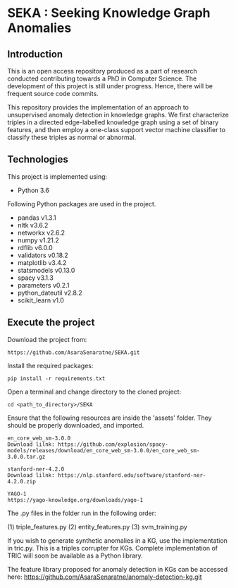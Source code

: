 # SEKA : Seeking Knowledge Graph Anomalies

## Introduction
This is an open access repository produced as a part of research conducted contributing towards a PhD in Computer Science. The development of this project is still under progress. Hence, there will be frequent source code commits.

This repository provides the implementation of an approach to unsupervised anomaly detection in knowledge graphs. We first 
characterize triples in a directed edge-labelled knowledge graph using a set of binary features, and then employ a one-class support vector machine classifier to classify these
triples  as normal or abnormal. 

## Technologies
This project is implemented using:
* Python 3.6

Following Python packages are used in the project. 
* pandas v1.3.1
* nltk v3.6.2
* networkx v2.6.2
* numpy v1.21.2
* rdflib v6.0.0
* validators v0.18.2
* matplotlib v3.4.2
* statsmodels v0.13.0
* spacy v3.1.3
* parameters v0.2.1
* python_dateutil v2.8.2
* scikit_learn v1.0


## Execute the project
Download the project from:
```
https://github.com/AsaraSenaratne/SEKA.git
```

Install the required packages:
```
pip install -r requirements.txt
```

Open a terminal and change directory to the cloned project:
```
cd <path_to_directory>/SEKA

```


Ensure that the following resources are inside the 'assets' folder. They should be properly
downloaded, and imported.
````
en_core_web_sm-3.0.0
Download lilnk: https://github.com/explosion/spacy-models/releases/download/en_core_web_sm-3.0.0/en_core_web_sm-3.0.0.tar.gz

stanford-ner-4.2.0
Download lilnk: https://nlp.stanford.edu/software/stanford-ner-4.2.0.zip

YAGO-1
https://yago-knowledge.org/downloads/yago-1

````


The .py files in the folder run in the following order:

(1) triple_features.py
(2) entity_features.py
(3) svm_training.py

If you wish to generate synthetic anomalies in a KG, use the implementation in tric.py. This is a triples corrupter for KGs. Complete implementation of TRIC will soon be available as a Python library.

The feature library proposed for anomaly detection in KGs can be accessed here: https://github.com/AsaraSenaratne/anomaly-detection-kg.git
